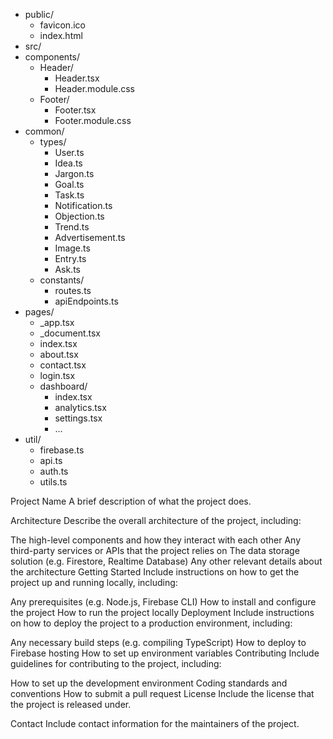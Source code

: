- public/
  - favicon.ico
  - index.html
 - src/
  - components/
    - Header/
      - Header.tsx
      - Header.module.css
    - Footer/
      - Footer.tsx
      - Footer.module.css
  - common/
    - types/
      - User.ts
      - Idea.ts
      - Jargon.ts
      - Goal.ts
      - Task.ts
      - Notification.ts
      - Objection.ts
      - Trend.ts
      - Advertisement.ts
      - Image.ts
      - Entry.ts
      - Ask.ts
    - constants/
      - routes.ts
      - apiEndpoints.ts
  - pages/
    - _app.tsx
    - _document.tsx
    - index.tsx
    - about.tsx
    - contact.tsx
    - login.tsx
    - dashboard/
      - index.tsx
      - analytics.tsx
      - settings.tsx
      - ...
  - util/
    - firebase.ts
    - api.ts
    - auth.ts
    - utils.ts


Project Name
A brief description of what the project does.

Architecture
Describe the overall architecture of the project, including:

The high-level components and how they interact with each other
Any third-party services or APIs that the project relies on
The data storage solution (e.g. Firestore, Realtime Database)
Any other relevant details about the architecture
Getting Started
Include instructions on how to get the project up and running locally, including:

Any prerequisites (e.g. Node.js, Firebase CLI)
How to install and configure the project
How to run the project locally
Deployment
Include instructions on how to deploy the project to a production environment, including:

Any necessary build steps (e.g. compiling TypeScript)
How to deploy to Firebase hosting
How to set up environment variables
Contributing
Include guidelines for contributing to the project, including:

How to set up the development environment
Coding standards and conventions
How to submit a pull request
License
Include the license that the project is released under.

Contact
Include contact information for the maintainers of the project.